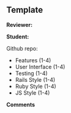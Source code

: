 ## Template

__Reviewer:__

__Student:__

Github repo:

* Features (1-4)
* User Interface (1-4)
* Testing (1-4)
* Rails Style (1-4)
* Ruby Style (1-4)
* JS Style (1-4)

__Comments__
